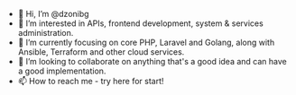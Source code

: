 - 👋 Hi, I’m @dzonibg
- 👀 I’m interested in APIs, frontend development, system & services administration.
- 🌱 I’m currently focusing on core PHP, Laravel and Golang, along with Ansible, Terraform and other cloud services.
- 💞️ I’m looking to collaborate on anything that's a good idea and can have a good implementation.
- 📫 How to reach me - try here for start!

<!---
dzonibg/dzonibg is a ✨ special ✨ repository because its `README.md` (this file) appears on your GitHub profile.
You can click the Preview link to take a look at your changes.
--->
